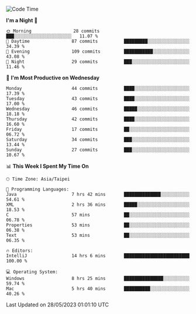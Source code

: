 <!--START_SECTION:waka-->
![Code Time](http://img.shields.io/badge/Code%20Time-100%20hrs%2034%20mins-blue)

**I'm a Night 🦉** 

```text
🌞 Morning                28 commits          ███░░░░░░░░░░░░░░░░░░░░░░   11.07 % 
🌆 Daytime                87 commits          █████████░░░░░░░░░░░░░░░░   34.39 % 
🌃 Evening                109 commits         ███████████░░░░░░░░░░░░░░   43.08 % 
🌙 Night                  29 commits          ███░░░░░░░░░░░░░░░░░░░░░░   11.46 % 
```
📅 **I'm Most Productive on Wednesday** 

```text
Monday                   44 commits          ████░░░░░░░░░░░░░░░░░░░░░   17.39 % 
Tuesday                  43 commits          ████░░░░░░░░░░░░░░░░░░░░░   17.00 % 
Wednesday                46 commits          █████░░░░░░░░░░░░░░░░░░░░   18.18 % 
Thursday                 42 commits          ████░░░░░░░░░░░░░░░░░░░░░   16.60 % 
Friday                   17 commits          ██░░░░░░░░░░░░░░░░░░░░░░░   06.72 % 
Saturday                 34 commits          ███░░░░░░░░░░░░░░░░░░░░░░   13.44 % 
Sunday                   27 commits          ███░░░░░░░░░░░░░░░░░░░░░░   10.67 % 
```


📊 **This Week I Spent My Time On** 

```text
🕑︎ Time Zone: Asia/Taipei

💬 Programming Languages: 
Java                     7 hrs 42 mins       ██████████████░░░░░░░░░░░   54.61 % 
XML                      2 hrs 36 mins       █████░░░░░░░░░░░░░░░░░░░░   18.53 % 
C                        57 mins             ██░░░░░░░░░░░░░░░░░░░░░░░   06.78 % 
Properties               53 mins             ██░░░░░░░░░░░░░░░░░░░░░░░   06.38 % 
Text                     53 mins             ██░░░░░░░░░░░░░░░░░░░░░░░   06.35 % 

🔥 Editors: 
IntelliJ                 14 hrs 6 mins       █████████████████████████   100.00 % 

💻 Operating System: 
Windows                  8 hrs 25 mins       ███████████████░░░░░░░░░░   59.74 % 
Mac                      5 hrs 40 mins       ██████████░░░░░░░░░░░░░░░   40.26 % 
```


 Last Updated on 28/05/2023 01:01:10 UTC
<!--END_SECTION:waka-->
